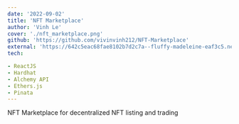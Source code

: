 ```yaml
---
date: '2022-09-02'
title: 'NFT Marketplace'
author: 'Vinh Le'
cover: './nft_marketplace.png'
github: 'https://github.com/vivinvinh212/NFT-Marketplace'
external: 'https://642c5eac68fae8102b7d2c7a--fluffy-madeleine-eaf3c5.netlify.app/'
tech:

- ReactJS
- Hardhat
- Alchemy API
- Ethers.js
- Pinata
---
```

NFT Marketplace for decentralized NFT listing and trading


